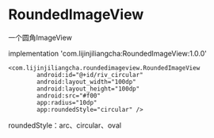 # RoundedImageView
一个圆角ImageView

implementation 'com.lijinjiliangcha:RoundedImageView:1.0.0'

```
<com.lijinjiliangcha.roundedimageview.RoundedImageView
		android:id="@+id/riv_circular"
		android:layout_width="100dp"
		android:layout_height="100dp"
		android:src="#f00"
		app:radius="10dp"
		app:roundedStyle="circular" />
```

roundedStyle：arc、circular、oval

